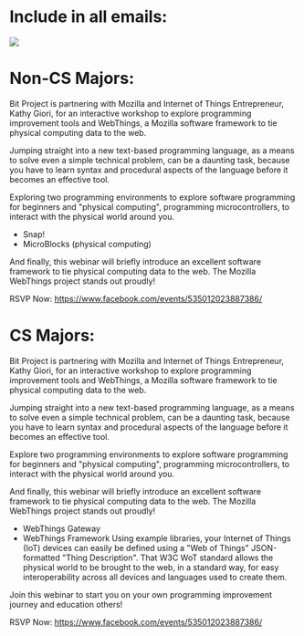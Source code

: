 # Include in all emails: 

![](https://github.com/bitprj/Marketing/blob/master/corporatesponsoredevents/mozilla/fbevent.png)

# Non-CS Majors:

Bit Project is partnering with Mozilla and Internet of Things Entrepreneur, Kathy Giori, for an interactive workshop to explore programming improvement tools and WebThings, a Mozilla software framework to tie physical computing data to the web.

Jumping straight into a new text-based programming language, as a means to solve even a simple technical problem, can be a daunting task, because you have to learn syntax and procedural aspects of the language before it becomes an effective tool. 

Exploring two programming environments to explore software programming for beginners and "physical computing", programming microcontrollers, to interact with the physical world around you.
- Snap!
- MicroBlocks (physical computing)

And finally, this webinar will briefly introduce an excellent software framework to tie physical computing data to the web. The Mozilla WebThings project stands out proudly!

RSVP Now: https://www.facebook.com/events/535012023887386/

# CS Majors:

Bit Project is partnering with Mozilla and Internet of Things Entrepreneur, Kathy Giori, for an interactive workshop to explore programming improvement tools and WebThings, a Mozilla software framework to tie physical computing data to the web.

Jumping straight into a new text-based programming language, as a means to solve even a simple technical problem, can be a daunting task, because you have to learn syntax and procedural aspects of the language before it becomes an effective tool. 

Explore two programming environments to explore software programming for beginners and "physical computing", programming microcontrollers, to interact with the physical world around you.

And finally, this webinar will briefly introduce an excellent software framework to tie physical computing data to the web. The Mozilla WebThings project stands out proudly!
- WebThings Gateway
- WebThings Framework
Using example libraries, your Internet of Things (IoT) devices can easily be defined using a "Web of Things" JSON-formatted "Thing Description". That W3C WoT standard allows the physical world to be brought to the web, in a standard way, for easy interoperability across all devices and languages used to create them.

Join this webinar to start you on your own programming improvement journey and education others!

RSVP Now: https://www.facebook.com/events/535012023887386/
